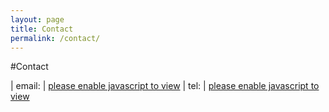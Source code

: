 ```yaml
---
layout: page
title: Contact
permalink: /contact/
---
```


#Contact

| email: | <a href="#"><span id="email">please enable javascript to view</span></a>
| tel: 	 | <a href="#"><span id="tel">please enable javascript to view</span></a>

<script>
$('#email').html(function(){
	var e = "so",
			f = "nia",
			g = "@",
			h = "ber",
			i = "nac",
			j = ".org",
			k = "mailto:" + e + f + g + h + i + j;
	$(this).parent('a').attr('href', k);
	return e + f + g + h + i + j;
})
$('#tel').html(function(){
	var l = "+44"
			m = "7563"
			n = "255"
			o = "751"
			p = l + "-" + m + "-" + n + o,
			r = "tel:" + p;
	$(this).parent('a').attr('href', r);
	return l + " " + m + " " + n + o;
})
</script>